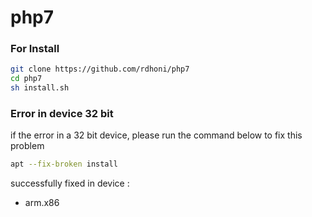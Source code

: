 # php7

### For Install

```bash
git clone https://github.com/rdhoni/php7
cd php7
sh install.sh
```

### Error in device 32 bit 
if the error in a 32 bit device, please run the command below to fix this problem 

```bash
apt --fix-broken install
``` 
successfully fixed in device : 
- arm.x86
